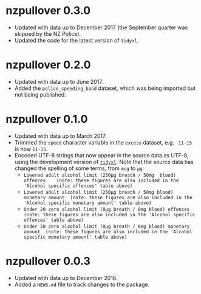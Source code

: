 # nzpullover 0.3.0

* Updated with data up to December 2017 (the September quarter was skipped by
    the NZ Police).
* Updated the code for the latest version of `tidyxl`.

# nzpullover 0.2.0

* Updated with data up to June 2017.
* Added the `police_speeding_band` dataset, which was being imported but not
  being published.

# nzpullover 0.1.0

* Updated with data up to March 2017.
* Trimmed the `speed` character variable in the `excess` dataset, e.g. ` 11-15` is
  now `11-15`.
* Encoded UTF-8 strings that now appear in the source data as UTF-8, using the
  development version of [`tidyxl`](https://github.com/nacnudus/tidyxl).  Note
  that the source data has changed the spelling of some terms, from `mcg` to
  `µg`:
    - `Lowered adult alcohol limit (250µg breath / 50mg  blood) offences    (note: these figures are also included in the 'Alcohol specific offences' table above)`
    - `Lowered adult alcohol limit (250µg breath / 50mg blood) monetary amount  (note: these figures are also included in the 'Alcohol specific monetary amount' table above)`
    - `Under 20 zero alcohol limit (0µg breath / 0mg blood) offences    (note: these figures are also included in the 'Alcohol specific offences' table above)`
    - `Under 20 zero alcohol limit (0µg breath / 0mg blood) monetary amount  (note: these figures are also included in the 'Alcohol specific monetary amount' table above)`

# nzpullover 0.0.3

* Updated with data up to December 2016.
* Added a `NEWS.md` file to track changes to the package.
